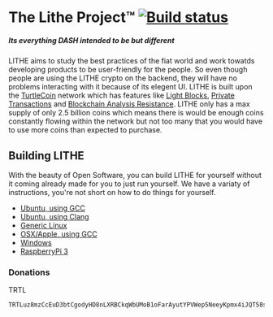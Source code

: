 # The Lithe Project™ [![Build status](https://ci.appveyor.com/api/projects/status/wyrlv56t71apinth?svg=true)](https://ci.appveyor.com/project/Lithe-Project/lithe)
##### Its everything DASH intended to be but different

LITHE aims to study the best practices of the fiat world and work towatds developing products to be user-friendly for the people. So even though people are using the LITHE crypto on the backend, they will have no problems interacting with it because of its elegent UI. LITHE is built upon the [TurtleCoin](https://github.com/turtlecoin/turtlecoin) network which has features like [Light Blocks](https://blog.turtlecoin.lol/archives/the-quest-for-lightning-block-propagation/), [Private Transactions](https://cryptonote.org/inside#unlinkable-transaction) and [Blockchain Analysis Resistance](https://cryptonote.org/inside#blockchain-analysis-resistance). LITHE only has a max supply of only 2.5 billion coins which means there is would be enough coins constantly flowing within the network but not too many that you would have to use more coins than expected to purchase.

## Building LITHE

With the beauty of Open Software, you can build LITHE for yourself without it coming already made for you to just run yourself. We have a variaty of instructions, you're not short on how to do things for yourself.  

* [Ubuntu, using GCC](https://github.com/Lithe-Project/Lithe/wiki/Build-Instructions#ubuntu-using-gcc)
* [Ubuntu, using Clang](https://github.com/Lithe-Project/Lithe/wiki/Build-Instructions#ubuntu-using-clang)
* [Generic Linux](https://github.com/Lithe-Project/Lithe/wiki/Build-Instructions#generic-linux)
* [OSX/Apple, using GCC](https://github.com/Lithe-Project/Lithe/wiki/Build-Instructions#osxapple-using-gcc)
* [Windows](https://github.com/Lithe-Project/Lithe/wiki/Build-Instructions#windows)
* [RaspberryPi 3](https://github.com/Lithe-Project/Lithe/wiki/Build-Instructions#raspberry-pi-3-b-aarch64arm64)

### Donations

TRTL
```
TRTLuz8mzCcEuD3btCgodyHD8nLXRBCkqWbUMoB1oFarAyutYPVWep5NeeyKpmx4iJQT58sqLKda2W8oxoVch9sLNhvSUbBJGNp
```

